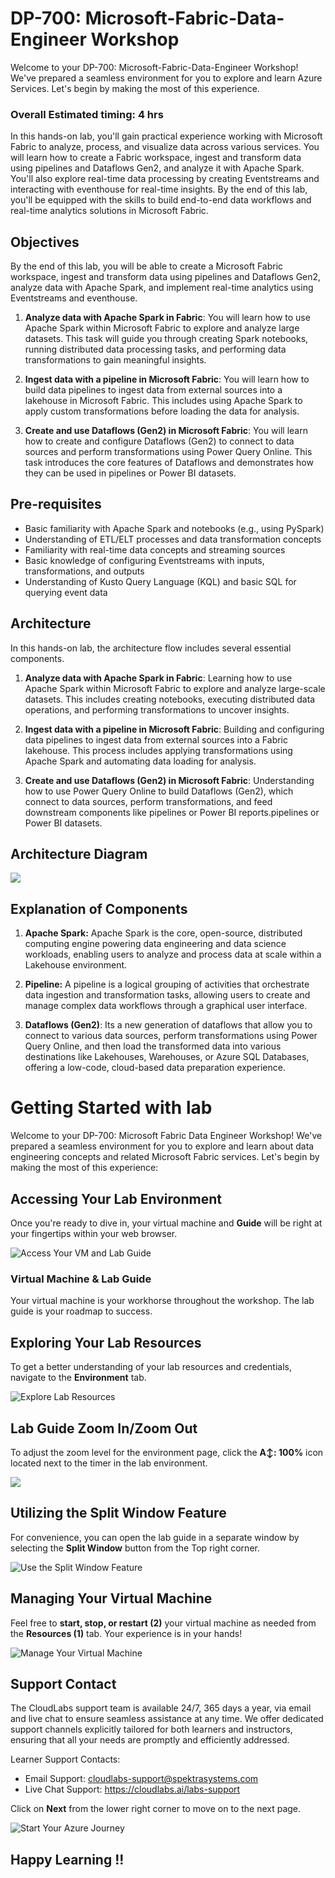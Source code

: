 # DP-700: Microsoft-Fabric-Data-Engineer Workshop

Welcome to your DP-700: Microsoft-Fabric-Data-Engineer Workshop! We've prepared a seamless environment for you to explore and learn Azure Services. Let's begin by making the most of this experience.

### Overall Estimated timing: 4 hrs

In this hands-on lab, you'll gain practical experience working with Microsoft Fabric to analyze, process, and visualize data across various services. You will learn how to create a Fabric workspace, ingest and transform data using pipelines and Dataflows Gen2, and analyze it with Apache Spark. You'll also explore real-time data processing by creating Eventstreams and interacting with eventhouse for real-time insights. By the end of this lab, you'll be equipped with the skills to build end-to-end data workflows and real-time analytics solutions in Microsoft Fabric.

## Objectives

By the end of this lab, you will be able to create a Microsoft Fabric workspace, ingest and transform data using pipelines and Dataflows Gen2, analyze data with Apache Spark, and implement real-time analytics using Eventstreams and eventhouse.

1. **Analyze data with Apache Spark in Fabric**: You will learn how to use Apache Spark within Microsoft Fabric to explore and analyze large datasets. This task will guide you through creating Spark notebooks, running distributed data processing tasks, and performing data transformations to gain meaningful insights.

1. **Ingest data with a pipeline in Microsoft Fabric**: You will learn how to build data pipelines to ingest data from external sources into a lakehouse in Microsoft Fabric. This includes using Apache Spark to apply custom transformations before loading the data for analysis.

1. **Create and use Dataflows (Gen2) in Microsoft Fabric**: You will learn how to create and configure Dataflows (Gen2) to connect to data sources and perform transformations using Power Query Online. This task introduces the core features of Dataflows and demonstrates how they can be used in pipelines or Power BI datasets.

## Pre-requisites

- Basic familiarity with Apache Spark and notebooks (e.g., using PySpark)
- Understanding of ETL/ELT processes and data transformation concepts
- Familiarity with real-time data concepts and streaming sources
- Basic knowledge of configuring Eventstreams with inputs, transformations, and outputs
- Understanding of Kusto Query Language (KQL) and basic SQL for querying event data

## Architecture

In this hands-on lab, the architecture flow includes several essential components.

1. **Analyze data with Apache Spark in Fabric**: Learning how to use Apache Spark within Microsoft Fabric to explore and analyze large-scale datasets. This includes creating notebooks, executing distributed data operations, and performing transformations to uncover insights.

1. **Ingest data with a pipeline in Microsoft Fabric**: Building and configuring data pipelines to ingest data from external sources into a Fabric lakehouse. This process includes applying transformations using Apache Spark and automating data loading for analysis.

1. **Create and use Dataflows (Gen2) in Microsoft Fabric**: Understanding how to use Power Query Online to build Dataflows (Gen2), which connect to data sources, perform transformations, and feed downstream components like pipelines or Power BI reports.pipelines or Power BI datasets.

## Architecture Diagram

 ![](../Images/dp900m1arc.png)

## Explanation of Components

1. **Apache Spark:** Apache Spark is the core, open-source, distributed computing engine powering data engineering and data science workloads, enabling users to analyze and process data at scale within a Lakehouse environment. 

1. **Pipeline:** A pipeline is a logical grouping of activities that orchestrate data ingestion and transformation tasks, allowing users to create and manage complex data workflows through a graphical user interface.

1. **Dataflows (Gen2)**: Its a new generation of dataflows that allow you to connect to various data sources, perform transformations using Power Query Online, and then load the transformed data into various destinations like Lakehouses, Warehouses, or Azure SQL Databases, offering a low-code, cloud-based data preparation experience. 

# Getting Started with lab
 
Welcome to your DP-700: Microsoft Fabric Data Engineer Workshop! We've prepared a seamless environment for you to explore and learn about data engineering concepts and related Microsoft Fabric services. Let's begin by making the most of this experience:
 
## Accessing Your Lab Environment
 
Once you're ready to dive in, your virtual machine and **Guide** will be right at your fingertips within your web browser.
 
![Access Your VM and Lab Guide](../Images/dg4.png)

### Virtual Machine & Lab Guide
 
Your virtual machine is your workhorse throughout the workshop. The lab guide is your roadmap to success.

## Exploring Your Lab Resources
 
To get a better understanding of your lab resources and credentials, navigate to the **Environment** tab.
 
![Explore Lab Resources](../Images/dg2.png)

## Lab Guide Zoom In/Zoom Out
 
To adjust the zoom level for the environment page, click the **A↕: 100%** icon located next to the timer in the lab environment.

![](../Images/gd4.png)

## Utilizing the Split Window Feature
 
For convenience, you can open the lab guide in a separate window by selecting the **Split Window** button from the Top right corner.
 
![Use the Split Window Feature](../Images/dg3.png)

## Managing Your Virtual Machine
 
Feel free to **start, stop, or restart (2)** your virtual machine as needed from the **Resources (1)** tab. Your experience is in your hands!
 
![Manage Your Virtual Machine](../Images/gd5.png)

## Support Contact
 
The CloudLabs support team is available 24/7, 365 days a year, via email and live chat to ensure seamless assistance at any time. We offer dedicated support channels explicitly tailored for both learners and instructors, ensuring that all your needs are promptly and efficiently addressed.
 
Learner Support Contacts:
 
- Email Support: cloudlabs-support@spektrasystems.com
- Live Chat Support: https://cloudlabs.ai/labs-support

Click on **Next** from the lower right corner to move on to the next page.

   ![Start Your Azure Journey](../Images/dpg16.png)

## Happy Learning !!

